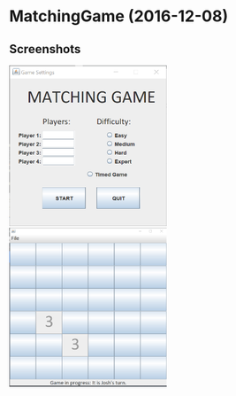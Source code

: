 # MatchingGame (2016-12-08)

## Screenshots
<p float="left">
  <img src="IMG/Settings.png" width="285" />
  <img src="IMG/Game.png" width="285" /> 
</p>

